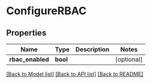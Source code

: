 # ConfigureRBAC

## Properties
Name | Type | Description | Notes
------------ | ------------- | ------------- | -------------
**rbac_enabled** | **bool** |  | [optional] 

[[Back to Model list]](../README.md#documentation-for-models) [[Back to API list]](../README.md#documentation-for-api-endpoints) [[Back to README]](../README.md)

